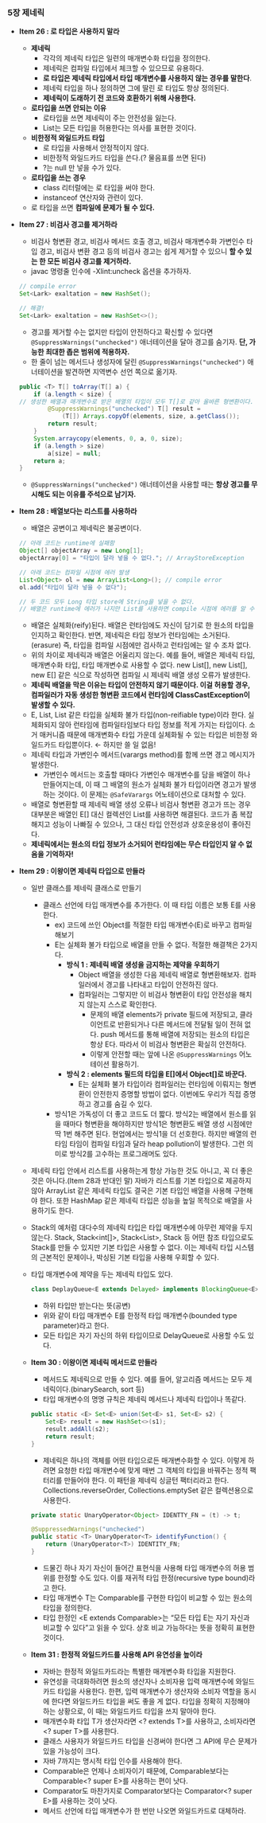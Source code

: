 ### 5장 제네릭

- **Item 26 : 로 타입은 사용하지 말라**
    - **제네릭**
        - 각각의 제네릭 타입은 일련의 매개변수화 타입을 정의한다.
        - 제네릭은 컴파일 타입에서 체크할 수 있으므로 유용하다.
        - **로 타입은 제네릭 타입에서 타입 매개변수를 사용하지 않는 경우를 말한다**.
        - 제네릭 타입을 하나 정의하면 그에 딸린 로 타입도 항상 정의된다.
        - **제네릭이 도래하기 전 코드와 호환하기 위해 사용한다.**
    - **로타입을 쓰면 안되는 이유**
        - 로타입을 쓰면 제네릭이 주는 안전성을 잃는다.
        - List는 모든 타입을 허용한다는 의사를 표현한 것이다.
    - **비한정적 와일드카드 타입**
        - 로 타입을 사용해서 안정적이지 않다.
        - 비한정적 와일드카드 타입을 쓴다.(? 물음표를 쓰면 된다)
        - ?는 null 만 넣을 수가 있다.
    - **로타입을 쓰는 경우**
        - class 리터럴에는 로 타입을 써야 한다.
        - instanceof 연산자와 관련이 있다.
    - 로 타입을 쓰면 **컴파일에 문제가 될 수 있다.**
- **Item 27 : 비검사 경고를 제거하라**
    - 비검사 형변환 경고, 비검사 메서드 호출 경고, 비검사 매개변수화 가변인수 타입 경고, 비검사 변환 경고 등의 비검사 경고는 쉽게 제거할 수 있으니 **할 수 있는 한 모든 비검사 경고를 제거하라.**
    - javac 명령줄 인수에 -Xlint:uncheck 옵션을 추가하자.
    
    ```java
    // compile error
    Set<Lark> exaltation = new HashSet();
    
    // 해결!
    Set<Lark> exaltation = new HashSet<>();
    ```
    
    - 경고를 제거할 수는 없지만 타입이 안전하다고 확신할 수 있다면 `@SuppressWarnings("unchecked")` 애너테이션을 달아 경고를 숨기자. **단, 가능한 최대한 좁은 범위에 적용하자.**
    - 한 줄이 넘는 메서드나 생성자에 달린 `@SuppressWarnings("unchecked")` 애너테이션을 발견하면 지역변수 선언 쪽으로 옮기자.
    
    ```java
    public <T> T[] toArray(T[] a) {
    	if (a.length < size) {
    // 생성한 배열과 매개변수로 받은 배열의 타입이 모두 T[]로 같아 올바른 형변환이다.
    		@SuppressWarnings("unchecked") T[] result =
    			(T[]) Arrays.copyOf(elements, size, a.getClass());
    		return result;
    	}
    	System.arraycopy(elements, 0, a, 0, size);
    	if (a.length > size)
    		a[size] = null;
    	return a;
    }
    ```
    
    - `@SuppressWarnings("unchecked")` 애너테이션을 사용할 때는 **항상 경고를 무시해도 되는 이유를 주석으로 남기자.**
- **Item 28 : 배열보다는 리스트를 사용하라**
    - 배열은 공변이고 제네릭은 불공변이다.
    
    ```java
    // 아래 코드는 runtime에 실패함
    Object[] objectArray = new Long[1];
    objectArray[0] = "타입이 달라 넣을 수 없다."; // ArrayStoreException
    
    // 아래 코드는 컴파일 시점에 에러 발생
    List<Object> ol = new ArrayList<Long>(); // compile error
    ol.add("타입이 달라 넣을 수 없다");
    
    // 두 코드 모두 Long 타입 store에 String을 넣을 수 없다. 
    // 배열은 runtime에 에러가 나지만 List를 사용하면 compile 시점에 에러를 알 수 있다.
    ```
    
    - 배열은 실체화(reify)된다. 배열은 런타임에도 자신이 담기로 한 원소의 타입을 인지하고 확인한다. 반면, 제네릭은 타입 정보가 런타임에는 소거된다.(erasure) 즉, 타입을 컴파일 시점에만 검사하고 런타임에는 알 수 조차 없다.
    - 위의 차이로 제네릭과 배열은 어울리지 않는다. 예를 들어, 배열은 제네릭 타입, 매개변수화 타입, 타입 매개변수로 사용할 수 없다. new List<E>[], new List<String>[], new E[] 같은 식으로 작성하면 컴파일 시 제네릭 배열 생성 오류가 발생한다.
    - **제네릭 배열을 막은 이유는 타입이 안전하지 않기 때문이다. 이걸 허용할 경우, 컴파일러가 자동 생성한 형변환 코드에서 런타임에 ClassCastException이 발생할 수 있다.**
    - E, List<E>, List<String> 같은 타입을 실체화 불가 타입(non-reifiable type)이라 한다. 실체화되지 않아 런타임에 컴파일타임보다 타입 정보를 적게 가지는 타입이다. 소거 매커니즘 때문에 매개변화수 타입 가운데 실체화될 수 있는 타입은 비한정 와일드카드 타입뿐이다. ← 하지만 쓸 일 없음!
    - 제네릭 타입과 가변인수 메서드(varargs method)를 함께 쓰면 경고 메시지가 발생한다.
        - 가변인수 메서드는 호출할 때마다 가변인수 매개변수를 담을 배열이 하나 만들어지는데, 이 때 그 배열의 원소가 실체화 불가 타입이라면 경고가 발생하는 것이다. 이 문제는 `@SafeVarargs` 어노테이션으로 대처할 수 있다.
    - 배열로 형변환할 때 제네릭 배열 생성 오류나 비검사 형변환 경고가 뜨는 경우 대부분은 배열인 E[] 대신 컬렉션인 List<E>를 사용하면 해결된다. 코드가 좀 복잡해지고 성능이 나빠질 수 있으나, 그 대신 타입 안전성과 상호운용성이 좋아진다.
    - **제네릭에서는 원소의 타입 정보가 소거되어 런타임에는 무슨 타입인지 알 수 없음을 기억하자!**
- **Item 29 : 이왕이면 제네릭 타입으로 만들라**
    - 일반 클래스를 제네릭 클래스로 만들기
        - 클래스 선언에 타입 매개변수를 추가한다. 이 때 타입 이름은 보통 E를 사용한다.
            - ex) 코드에 쓰인 Object를 적절한 타입 매개변수(E)로 바꾸고 컴파일 해보기
            - E는 실체화 불가 타입으로 배열을 만들 수 없다. 적절한 해결책은 2가지다.
                - **방식 1 : 제네릭 배열 생성을 금지하는 제약을 우회하기**
                    - Object 배열을 생성한 다음 제네릭 배열로 형변환해보자. 컴파일러에서 경고를 나타내고 타입이 안전하진 않다.
                    - 컴파일러는 그렇지만 이 비검사 형변환이 타입 안전성을 해치지 않는지 스스로 확인한다.
                        - 문제의 배열 elements가 private 필드에 저장되고, 클라이언트로 반환되거나 다른 메서드에 전달될 일이 전혀 없다. push 메서드를 통해 배열에 저장되는 원소의 타입은 항상 E다. 따라서 이 비검사 형변환은 확실히 안전하다.
                        - 이렇게 안전할 때는 앞에 나온 `@SuppressWarnings` 어노테이션 활용하기.
                - **방식 2 : elements 필드의 타입을 E[]에서 Object[]로 바꾼다.**
                    - E는 실체화 불가 타입이라 컴파일러는 런타임에 이뤄지는 형변환이 안전한지 증명할 방법이 없다. 이번에도 우리가 직접 증명하고 경고를 숨길 수 있다.
            - 방식1은 가독성이 더 좋고 코드도 더 짧다. 방식2는 배열에서 원소를 읽을 때마다 형변환을 해야하지만 방식1은 형변환도 배열 생성 시점에만 딱 1번 해주면 된다. 현업에서는 방식1을 더 선호한다. 하지만 배열의 런타임 타임이 컴파일 타임과 달라 heap pollution이 발생한다. 그런 의미로 방식2를 고수하는 프로그래머도 있다.
    - 제네릭 타입 안에서 리스트를 사용하는게 항상 가능한 것도 아니고, 꼭 더 좋은 것은 아니다.(Item 28과 반대인 말) 자바가 리스트를 기본 타입으로 제공하지 않아 ArrayList 같은 제네릭 타입도 결국은 기본 타입인 배열을 사용해 구현해야 한다. 또한 HashMap 같은 제네릭 타입은 성능을 높일 목적으로 배열을 사용하기도 한다.
    - Stack의 예처럼 대다수의 제네릭 타입은 타입 매개변수에 아무런 제약을 두지 않는다. Stack<Object>, Stack<int[]>, Stack<List<String>>, Stack 등 어떤 참조 타입으로도 Stack를 만들 수 있지만 기본 타입은 사용할 수 없다. 이는 제네릭 타입 시스템의 근본적인 문제이나, 박싱된 기본 타입을 사용해 우회할 수 있다.
    - 타입 매개변수에 제약을 두는 제네릭 타입도 있다.
        
        ```java
        class DeplayQueue<E extends Delayed> implements BlockingQueue<E>
        ```
        
        - 하위 타입만 받는다는 뜻(공변)
        - 위와 같이 타입 매개변수 E를 한정적 타입 매개변수(bounded type parameter)라고 한다.
        - 모든 타입은 자기 자신의 하위 타입이므로 DelayQueue<Delayed>로 사용할 수도 있다.
- **Item 30 : 이왕이면 제네릭 메서드로 만들라**
    - 메서드도 제네릭으로 만들 수 있다. 예를 들어, 알고리즘 메서드는 모두 제네릭이다.(binarySearch, sort 등)
    - 타입 매개변수의 명명 규칙은 제네릭 메서드나 제네릭 타입이나 똑같다.
    
    ```java
    public static <E> Set<E> union(Set<E> s1, Set<E> s2) {
    	Set<E> result = new HashSet<>(s1);
    	result.addAll(s2);
    	return result;
    }
    ```
    
    - 제네릭은 하나의 객체를 어떤 타입으로든 매개변수화할 수 있다. 이렇게 하려면 요청한 타입 매개변수에 맞게 매번 그 객체의 타입을 바꿔주는 정적 팩터리를 만들어야 한다. 이 패턴을 제네릭 싱글턴 팩터리라고 한다. Collections.reverseOrder, Collections.emptySet 같은 컬렉션용으로 사용한다.
    
    ```java
    private static UnaryOperator<Object> IDENTTY_FN = (t) -> t;
    
    @SuppressedWarnings("unchecked")
    public static <T> UnaryOperator<T> identifyFunction() {
    	return (UnaryOperator<T>) IDENTITY_FN;
    }
    ```
    
    - 드물긴 하나 자기 자신이 들어간 표현식을 사용해 타입 매개변수의 허용 범위를 한정할 수도 있다. 이를 재귀적 타입 한정(recursive type bound)라고 한다.
    - 타입 매개변수 T는 Comparable<T>를 구현한 타입이 비교할 수 있는 원소의 타입을 정의한다.
    - 타입 한정인 <E extends Comparable<E>>는 “모든 타입 E는 자기 자신과 비교할 수 있다”고 읽을 수 있다. 상호 비교 가능하다는 뜻을 정확히 표현한 것이다.
- **Item 31 : 한정적 와일드카드를 사용해 API 유연성을 높이라**
    - 자바는 한정적 와일드카드라는 특별한 매개변수화 타입을 지원한다.
    - 유연성을 극대화하려면 원소의 생산자나 소비자용 입력 매개변수에 와일드카드 타입을 사용한다. 한편, 입력 매개변수가 생산자와 소비자 역할을 동시에 한다면 와일드카드 타입을 써도 좋을 게 없다. 타입을 정확히 지정해야 하는 상황으로, 이 때는 와일드카드 타입을 쓰지 말아야 한다.
    - 매개변수화 타입 T가 생산자라면 <? extends T>를 사용하고, 소비자라면 <? super T>를 사용한다.
    - 클래스 사용자가 와일드카드 타입을 신경써야 한다면 그 API에 무슨 문제가 있을 가능성이 크다.
    - 자바 7까지는 명시적 타입 인수를 사용해야 한다.
    - Comparable은 언제나 소비자이기 때문에, Comparable<E>보다는 Comparable<? super E>를 사용하는 편이 낫다.
    - Comparator도 마찬가지로 Comparator<E>보다는 Comparator<? super E>를 사용하는 것이 낫다.
    - 메서드 선언에 타입 매개변수가 한 번만 나오면 와일드카드로 대체하라.